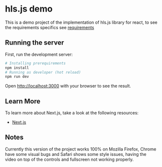 # hls.js demo

This is a demo project of the implementation of hls.js library for react, to see the requirements specifics see [requirements][requirements_md]

## Running the server

First, run the development server:

```bash
# Installing prerequirements
npm install
# Running as developer (hot reload)
npm run dev
```

Open [http://localhost:3000][localhost] with your browser to see the result.

## Learn More

To learn more about Next.js, take a look at the following resources:

- [Next.js][Next.js]

## Notes

Currently this version of the project works 100% on Mozilla Firefox, Chrome have some visual bugs and Safari shows some style issues, having the video on top of the controls and fullscreen not working properly.

[requirements_md]: requirements.md
[Next.js]: https://nextjs.org/
[localhost]: http://localhost:3000
